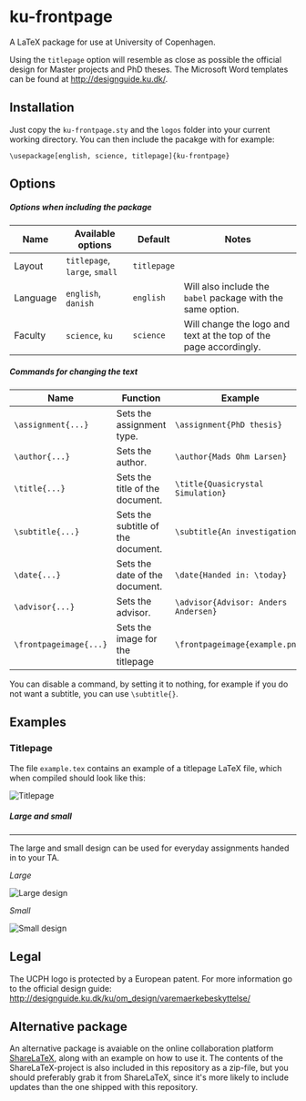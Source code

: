 # ku-frontpage

A LaTeX package for use at University of Copenhagen.

Using the `titlepage` option will resemble as close as possible the official design for Master projects and PhD theses.
The Microsoft Word templates can be found at http://designguide.ku.dk/.

## Installation

Just copy the `ku-frontpage.sty` and the `logos` folder into your current working directory.
You can then include the pacakge with for example:

    \usepackage[english, science, titlepage]{ku-frontpage}

## Options

##### Options when including the package

Name     | Available options             | Default     | Notes
---      | ---                           | ---         | ---
Layout   | `titlepage`, `large`, `small` | `titlepage` |
Language | `english`, `danish`           | `english`   | Will also include the `babel` package with the same option.
Faculty  | `science`, `ku`               | `science`   | Will change the logo and text at the top of the page accordingly.

##### Commands for changing the text

Name                   | Function                           | Example
---                    | ---                                | ---
`\assignment{...}`     | Sets the assignment type.          | `\assignment{PhD thesis}`
`\author{...}`         | Sets the author.                   | `\author{Mads Ohm Larsen}`
`\title{...}`          | Sets the title of the document.    | `\title{Quasicrystal Simulation}`
`\subtitle{...}`       | Sets the subtitle of the document. | `\subtitle{An investigation}`
`\date{...}`           | Sets the date of the document.     | `\date{Handed in: \today}`
`\advisor{...}`        | Sets the advisor.                  | `\advisor{Advisor: Anders Andersen}`
`\frontpageimage{...}` | Sets the image for the titlepage   | `\frontpageimage{example.png}`

You can disable a command, by setting it to nothing, for example if you do not want a subtitle, you can use `\subtitle{}`.

## Examples

### Titlepage
The file `example.tex` contains an example of a titlepage LaTeX file, which when compiled should look like this:

![Titlepage](http://i.imgur.com/bWIDLbN.png)

##### Large and small
---
The large and small design can be used for everyday assignments handed in to your TA.

*Large*

![Large design](http://i.imgur.com/EgEkCy2.png)

*Small*

![Small design](http://i.imgur.com/oZ0ZQa6.png)

## Legal

The UCPH logo is protected by a European patent.
For more information go to the official design guide: http://designguide.ku.dk/ku/om_design/varemaerkebeskyttelse/

## Alternative package

An alternative package is avaiable on the online collaboration platform [ShareLaTeX](https://www.sharelatex.com/project/57daf1247c5f29b427eb1f6f),  along with an example on how to use it.
The contents of the ShareLaTeX-project is also included in this repository as a zip-file, but you should preferably grab it from ShareLaTeX, since it's more likely to include updates than the one shipped with this repository.

